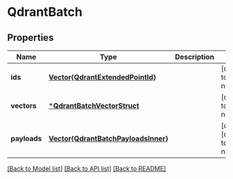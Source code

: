 # QdrantBatch


## Properties
Name | Type | Description | Notes
------------ | ------------- | ------------- | -------------
**ids** | [**Vector{QdrantExtendedPointId}**](QdrantExtendedPointId.md) |  | [default to nothing]
**vectors** | [***QdrantBatchVectorStruct**](QdrantBatchVectorStruct.md) |  | [default to nothing]
**payloads** | [**Vector{QdrantBatchPayloadsInner}**](QdrantBatchPayloadsInner.md) |  | [optional] [default to nothing]


[[Back to Model list]](../README.md#models) [[Back to API list]](../README.md#api-endpoints) [[Back to README]](../README.md)


